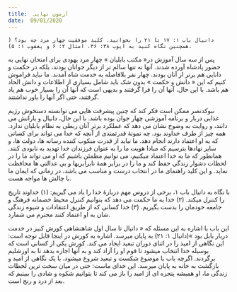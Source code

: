 ```yaml
---
title:  آزمون نهایی
date:  09/01/2020
---
```


`دانیال باب ۱: ۱۷ تا ۲۱ را بخوانید. کلید موفقیت چهار مرد چه بود؟ ( همچنین نگاه کنید به ایوب ۳۸: ۳۶، امثال ۲: ۶ و یعقوب ۱: ۵).`

پس از سه سال آموزش در« مکتب بابلیان » چهار مرد یهودی برای امتحان نهایی به حضور پادشاه آورده شدند. آنها نه تنها سالم تر از دیگر جوانان بودند، بلکه در حکمت و دانایی هم برتر از آنان بودند. چهار نفر بلافاصله به خدمت شاه آمدند. ما نباید فراموش کنیم که این « دانش و حکمت » بدون شک باید شامل بسیاری از اطلاعات و دانش الحاد هم باشد. با این حال، آنها آن را فرا گرفتند و بدیهی است که آنها آن را بسیار خوب هم یاد گرفتند، حتی اگر آنها را باور نداشتند.

نبوکدنصر ممکن است فکر کند که چنین پیشرفت هایی می توانسته دستخوش رژیم غذایی دربار و برنامه آموزشی چهار جوان بوده باشد. با این حال، دانیال و یارانش می دانند، و روایت به وضوح نشان می دهد که عملکرد برتر آنان ربطی به نظام بابلیان ندارد. همه چیز از طرف خداوند بود. چه نمونهٔ قدرتمندی از آنچه که خدا می تواند برای کسانی که به او اعتماد دارند انجام دهد. ما نباید از قدرت منکوب کننده رسانه ها، دولت ها، و سایر نهادها بترسیم که مبادا هویت ما را به عنوان فرزندان خدا تهدید به نابودی کنند. همانطور که ما به خدا اعتماد میکنیم، می توانیم مطمئن باشیم که او می تواند ما را در لحظات دشوار زندگی حفظ کند و ما را در برابر همهٔ نابرابریها و بی عدالتی ها محافظت نماید. و این کلید راهنمای ما در انتخاب درست و مناسب می باشد، در زمانی که ایمان ما با چالش ها مواجه هست.

با نگاه به دانیال باب ۱، برخی از دروس مهم دربارهٔ خدا را یاد می گیریم: (۱) خداوند تاریخ را کنترل میکند. (۲) خدا به ما حکمت می دهد که بتوانیم کنترل محیط خصمانه فرهنگ و جامعه خودمان را بدست بگیریم. (۳) خدا کسانی که از طریق اعتقادات و شیوه زندگی شان به او اعتماد کنند محترم می شمارد.

این باب با اشاره به این مسئله که « دانیال تا سال اول شاهنشاهی کورش کبیر در خدمت دربار بابل بود »(دانیال ۱: ۲۱) به پایان میرسد. اشاره به کورش در اینجا قابل توجه است: این نگاهی از امید را در اثنای دوران تبعید ایجاد می کند. کورش یکی از کسانی است که بوسیله خدا انتخاب میشود تا قوم او را آزاد کند و به آنها اجازه بدهد تا به اورشلیم برگردند. اگرچه باب با موضوع شکست و تبعید شروع میشود، با یک نگاهی از امید و بازگشت به خانه به پایان میرسد. این خدای ماست: حتی در میان سخت ترین لحظات زندگی ما، او همیشه پنجره ای از امید را باز می کند تا بتوانیم شکوه و شادی را ببینیم که بعد از درد و رنج است.